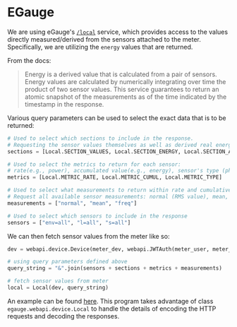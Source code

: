 # EGauge

We are using eGauge's [`/local`](https://webapi.redoc.ly/v4.4/tag/local) service, which provides access to the values directly measured/derived from the sensors attached to the meter. Specifically, we are utilizing the `energy` values that are returned.

From the docs:

> Energy is a derived value that is calculated from a pair of sensors. Energy values are calculated by numerically integrating over time the product of two sensor values. This service guarantees to return an atomic snapshot of the measurements as of the time indicated by the timestamp in the response.

Various query parameters can be used to select the exact data that is to be returned:

```python
# Used to select which sections to include in the response.
# Requesting the sensor values themselves as well as derived real energy and apparent energy sections:
sections = [Local.SECTION_VALUES, Local.SECTION_ENERGY, Local.SECTION_APPARENT] # we only need Local.SECTION_ENERGY

# Used to select the metrics to return for each sensor:
# rate(e.g., power), accumulated value(e.g., energy), sensor's type (physical unit)
metrics = [Local.METRIC_RATE, Local.METRIC_CUMUL, Local.METRIC_TYPE]

# Used to select what measurements to return within rate and cumulative metrics.
# Request all available sensor measurements: normal (RMS value), mean, and frequency:
measurements = ["normal", "mean", "freq"]

# Used to select which sensors to include in the response
sensors = ["env=all", "l=all", "s=all"]
```

We can then fetch sensor values from the meter like so:

```python
dev = webapi.device.Device(meter_dev, webapi.JWTAuth(meter_user, meter_password))

# using query parameters defined above
query_string = "&".join(sensors + sections + metrics + measurements)

# fetch sensor values from meter
local = Local(dev, query_string)
```

An example can be found [here](https://bitbucket.org/egauge/python/src/master/examples/test_local.py). This program takes advantage of class `egauge.webapi.device.Local` to handle the details of encoding the HTTP requests and decoding the responses.
